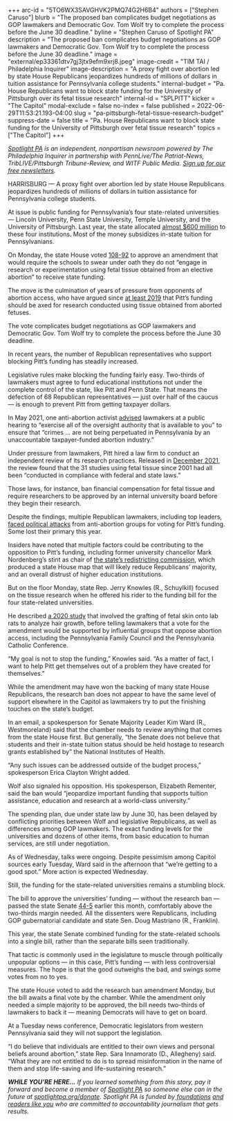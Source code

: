 +++
arc-id = "5TO6WX3SAVGHVK2PMQ74G2H6B4"
authors = ["Stephen Caruso"]
blurb = "The proposed ban complicates budget negotiations as GOP lawmakers and Democratic Gov. Tom Wolf try to complete the process before the June 30 deadline."
byline = "Stephen Caruso of Spotlight PA"
description = "The proposed ban complicates budget negotiations as GOP lawmakers and Democratic Gov. Tom Wolf try to complete the process before the June 30 deadline."
image = "external/ep33361dtv7gj3jtx9efm9xrj8.jpeg"
image-credit = "TIM TAI / Philadelphia Inquirer"
image-description = "A proxy fight over abortion led by state House Republicans jeopardizes hundreds of millions of dollars in tuition assistance for Pennsylvania college students."
internal-budget = "Pa. House Republicans want to block state funding for the University of Pittsburgh over its fetal tissue research"
internal-id = "SPLPITT"
kicker = "The Capitol"
modal-exclude = false
no-index = false
published = 2022-06-29T11:53:21.193-04:00
slug = "pa-pittsburgh-fetal-tissue-research-budget"
suppress-date = false
title = "Pa. House Republicans want to block state funding for the University of Pittsburgh over fetal tissue research"
topics = ["The Capitol"]
+++

<a href="https://www.spotlightpa.org/"><i>Spotlight PA</i></a><i> is an independent, nonpartisan newsroom powered by The Philadelphia Inquirer in partnership with PennLive/The Patriot-News, TribLIVE/Pittsburgh Tribune-Review, and WITF Public Media. </i><a href="https://www.spotlightpa.org/newsletters"><i>Sign up for our free newsletters</i></a><i>.</i>

HARRISBURG —&nbsp;A proxy fight over abortion led by state House Republicans jeopardizes hundreds of millions of dollars in tuition assistance for Pennsylvania college students.

At issue is public funding for Pennsylvania’s four state-related universities — Lincoln University, Penn State University, Temple University, and the University of Pittsburgh. Last year, the state allocated <a href="https://web.archive.org/20220618124018/https://www.budget.pa.gov/Publications%20and%20Reports/CommonwealthBudget/Documents/2021-22%20Enacted%20Budget/2021-22%20Budget%20Track%201.pdf">almost $600 million</a> to these four institutions. Most of the money subsidizes in-state tuition for Pennsylvanians.

On Monday, the state House voted <a href="https://www.legis.state.pa.us/CFDOCS/Legis/RC/Public/rc_view_action2.cfm?sess_yr=2021&sess_ind=0&rc_body=H&rc_nbr=1047">108-92</a> to approve an amendment that would require the schools to swear under oath they do not “engage in research or experimentation using fetal tissue obtained from an elective abortion” to receive state funding.

<script src="https://www.spotlightpa.org/embed.js" async></script><div data-spl-embed-version="1" data-spl-src="https://www.spotlightpa.org/embeds/newsletter/"></div>

The move is the culmination of years of pressure from opponents of abortion access, who have argued since <a href="https://www.penncapital-star.com/blog/house-republicans-ponder-rider-on-pitt-funding-to-prevent-fetal-tissue-research/">at least 2019</a> that Pitt’s funding should be axed for research conducted using tissue obtained from aborted fetuses.

The vote complicates budget negotiations as GOP lawmakers and Democratic Gov. Tom Wolf try to complete the process before the June 30 deadline.

In recent years, the number of Republican representatives who support blocking Pitt’s funding has steadily increased.

Legislative rules make blocking the funding fairly easy. Two-thirds of lawmakers must agree to fund educational institutions not under the complete control of the state, like Pitt and Penn State. That means the defection of 68 Republican representatives — just over half of the caucus — is enough to prevent Pitt from getting taxpayer dollars.

In May 2021, one anti-abortion activist <a href="https://web.archive.org/20220702064950/https://www.legis.state.pa.us/WU01/LI/TR/Transcripts/2021_0086T.pdf">advised</a> lawmakers at a public hearing to “exercise all of the oversight authority that is available to you” to ensure that “crimes … are not being perpetuated in Pennsylvania by an unaccountable taxpayer-funded abortion industry.”

Under pressure from lawmakers, Pitt hired a law firm to conduct an independent review of its research practices. Released in <a href="https://web.archive.org/20220611060054/https://humancelltissueresearch.pitt.edu/sites/default/files/Regulatory%20Assessment%20of%20Human%20Fetal%20Tissue%20Research%20(00877347-2)%5b4%5d.PDF">December 2021</a>, the review found that the 31 studies using fetal tissue since 2001 had all been “conducted in compliance with federal and state laws.”

Those laws, for instance, ban financial compensation for fetal tissue and require researchers to be approved by an internal university board before they begin their research.

Despite the findings, multiple Republican lawmakers, including top leaders, <a href="https://www.spotlightpa.org/news/2022/05/pa-primary-election-results-budget-impasse/">faced political attacks</a> from anti-abortion groups for voting for Pitt’s funding. Some lost their primary this year.

Insiders have noted that multiple factors could be contributing to the opposition to Pitt’s funding, including former university chancellor Mark Nordenberg’s stint as chair of <a href="https://www.spotlightpa.org/news/2021/12/pennsylvania-redistricting-state-house-senate-maps/">the state’s redistricting commission</a>, which produced a state House map that will likely reduce Republicans’ majority, and an overall distrust of higher education institutions.

But on the floor Monday, state Rep. Jerry Knowles (R., Schuylkill) focused on the tissue research when he offered his rider to the funding bill for the four state-related universities.

He described <a href="https://www.ncbi.nlm.nih.gov/pmc/articles/PMC7471691/">a 2020 study</a> that involved the grafting of fetal skin onto lab rats to analyze hair growth, before telling lawmakers that a vote for the amendment would be supported by influential groups that oppose abortion access, including the Pennsylvania Family Council and the Pennsylvania Catholic Conference.

“My goal is not to stop the funding,” Knowles said. “As a matter of fact, I want to help Pitt get themselves out of a problem they have created for themselves.”

While the amendment may have won the backing of many state House Republicans, the research ban does not appear to have the same level of support elsewhere in the Capitol as lawmakers try to put the finishing touches on the state’s budget.

In an email, a spokesperson for Senate Majority Leader Kim Ward (R., Westmoreland) said that the chamber needs to review anything that comes from the state House first. But generally, “the Senate does not believe that students and their in-state tuition status should be held hostage to research grants established by” the National Institutes of Health.

“Any such issues can be addressed outside of the budget process,” spokesperson Erica Clayton Wright added.

Wolf also signaled his opposition. His spokesperson, Elizabeth Rementer, said the ban would “jeopardize important funding that supports tuition assistance, education and research at a world-class university.”

The spending plan, due under state law by June 30, has been delayed by conflicting priorities between Wolf and legislative Republicans, as well as differences among GOP lawmakers. The exact funding levels for the universities and dozens of other items, from basic education to human services, are still under negotiation.

As of Wednesday, talks were ongoing. Despite pessimism among Capitol sources early Tuesday, Ward said in the afternoon that “we’re getting to a good spot.” More action is expected Wednesday.

Still, the funding for the state-related universities remains a stumbling block.

The bill to approve the universities’ funding — without the research ban — passed the state Senate <a href="https://www.legis.state.pa.us/CFDOCS/Legis/RC/Public/rc_view_action2.cfm?sess_yr=2021&sess_ind=0&rc_body=S&rc_nbr=583">44-5</a> earlier this month, comfortably above the two-thirds margin needed. All the dissenters were Republicans, including GOP gubernatorial candidate and state Sen. Doug Mastriano (R., Franklin).

This year, the state Senate combined funding for the state-related schools into a single bill, rather than the separate bills seen traditionally. 

<script src="https://www.spotlightpa.org/embed.js" async></script><div data-spl-embed-version="1" data-spl-src="https://www.spotlightpa.org/embeds/donate/"></div>

That tactic is commonly used in the legislature to muscle through politically unpopular options — in this case, Pitt’s funding — with less controversial measures. The hope is that the good outweighs the bad, and swings some votes from no to yes.

The state House voted to add the research ban amendment Monday, but the bill awaits a final vote by the chamber. While the amendment only needed a simple majority to be approved, the bill needs two-thirds of lawmakers to back it — meaning Democrats will have to get on board.

At a Tuesday news conference, Democratic legislators from western Pennsylvania said they will not support the legislation.

“I do believe that individuals are entitled to their own views and personal beliefs around abortion,” state Rep. Sara Innamorato (D., Allegheny) said. “What they are not entitled to do is to spread misinformation in the name of them and stop life-saving and life-sustaining research.”

<i><b>WHILE YOU’RE HERE...</b></i><i> If you learned something from this story, pay it forward and become a member of </i><a href="https://www.spotlightpa.org/"><i>Spotlight PA</i></a><i> so someone else can in the future at </i><a href="https://www.spotlightpa.org/donate"><i>spotlightpa.org/donate</i></a><i>. Spotlight PA is funded by</i><a href="https://www.spotlightpa.org/support"><i> foundations</i></a><i> </i><a href="https://www.spotlightpa.org/support"><i>and readers like you</i></a><i> who are committed to accountability journalism that gets results.</i>
